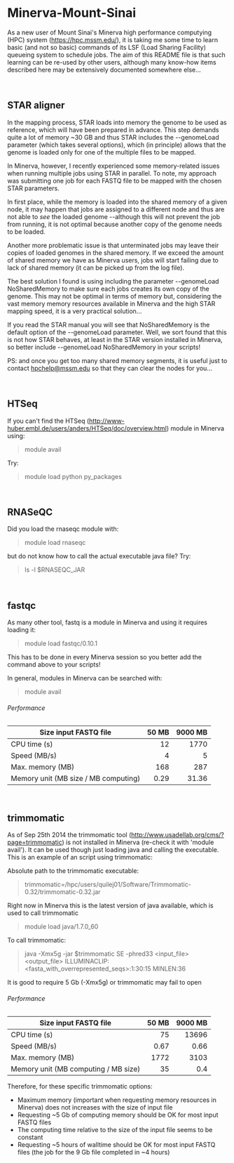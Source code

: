 Minerva-Mount-Sinai
===================

As a new user of Mount Sinai's Minerva high performance computying (HPC) system (https://hpc.mssm.edu/), it is taking me some time to learn basic (and not so basic) commands of its LSF (Load Sharing Facility) queueing system to schedule jobs. The aim of this README file is that such learning can be re-used by other users, although many know-how items described here may be extensively documented somewhere else...

<br>


## STAR aligner

In the mapping process, STAR loads into memory the genome to be used as reference, which will have been prepared in advance. This step demands quite a lot of memory ~30 GB and thus STAR includes the --genomeLoad parameter (which takes several options), which (in principle) allows that the genome is loaded only for one of the multiple files to be mapped. 

In Minerva, however, I recently experienced some memory-related issues when running multiple jobs using STAR in parallel. To note, my approach was submitting one job for each FASTQ file to be mapped with the chosen STAR parameters.

In first place, while the memory is loaded into the shared memory of a given node, it may happen that jobs are assigned to a different node and thus are not able to *see* the loaded genome --although this will not prevent the job from running, it is not optimal because another copy of the genome needs to be loaded.

Another more problematic issue is that unterminated jobs may leave their copies of loaded genomes in the shared memory. If we exceed the amount of shared memory we have as Minerva users, jobs will start failing due to lack of shared memory (it can be picked up from the log file).

The best solution I found is using including the parameter --genomeLoad NoSharedMemory to make sure each jobs creates its own copy of the genome. This may not be optimal in terms of memory but, considering the vast memory memory resources available in Minerva and the high STAR mapping speed, it is a very practical solution...

If you read the STAR manual you will see that NoSharedMemory is the default option of the --genomeLoad parameter. Well, we sort found that this is not how STAR behaves, at least in the STAR version installed in Minerva, so better include --genomeLoad NoSharedMemory in your scripts! 

PS: and once you get too many shared memory segments, it is useful just to contact hpchelp@mssm.edu so that they can clear the nodes for you...

<br>


## HTSeq

If you can't find the HTSeq (http://www-huber.embl.de/users/anders/HTSeq/doc/overview.html) module in Minerva using:

> module avail

Try:

> module load python py_packages

<br>

## RNASeQC

Did you load the rnaseqc module with:

>	module load rnaseqc

but do not know how to call the actual executable java file? Try:

> ls -l $RNASEQC_JAR

<br>


## fastqc

As many other tool, fastq is a module in Minerva and using it requires loading it:

> module load fastqc/0.10.1

This has to be done in every Minerva session so you better add the command above to your scripts!

In general, modules in Minerva can be searched with:

> module avail

###### Performance

| Size input FASTQ file  | 50 MB  | 9000 MB  |
|---|--:|--:|
| CPU time (s) | 12  | 1770  |
| Speed (MB/s) | 4  | 5  |
| Max. memory (MB) | 168  | 287  |
| Memory unit (MB size / MB computing) | 0.29  | 31.36  |  

<br>


## trimmomatic

As of Sep 25th 2014 the trimmomatic tool (http://www.usadellab.org/cms/?page=trimmomatic) is not installed in Minerva (re-check it with 'module avail'). It can be used though just loading java and calling the executable. This is an example of an script using trimmomatic:

Absolute path to the trimmomatic executable:

> trimmomatic=/hpc/users/quilej01/Software/Trimmomatic-0.32/trimmomatic-0.32.jar

Right now in Minerva this is the latest version of java available, which is used to call trimmomatic

> module load java/1.7.0_60 

To call trimmomatic:

> java -Xmx5g -jar $trimmomatic SE -phred33 <input_file> <output_file> ILLUMINACLIP:<fasta_with_overrepresented_seqs>:1:30:15 MINLEN:36

It is good to require 5 Gb (-Xmx5g) or trimmomatic may fail to open

###### Performance

| Size input FASTQ file  | 50 MB  | 9000 MB  |
|---|--:|--:|
| CPU time (s) | 75  | 13696  |
| Speed (MB/s) | 0.67  | 0.66  |
| Max. memory (MB) | 1772  | 3103  |
| Memory unit (MB computing / MB size) | 35  | 0.4  |

Therefore, for these specific trimmomatic options:
  * Maximum memory (important when requesting memory resources in Minerva) does not increases with the size of input file
  * Requesting ~5 Gb of computing memory should be OK for most input FASTQ files
  * The computing time relative to the size of the input file seems to be constant
  * Requesting ~5 hours of walltime should be OK for most input FASTQ files (the job for the 9 Gb file completed in ~4 hours)
 


